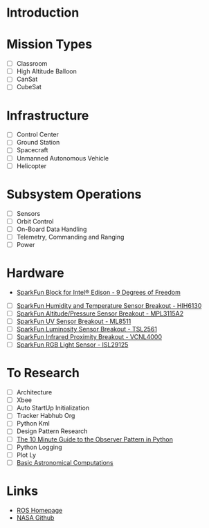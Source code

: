 Introduction
==

# Mission Types

- [ ] Classroom
- [ ] High Altitude Balloon
- [ ] CanSat
- [ ] CubeSat

# Infrastructure

- [ ] Control Center
- [ ] Ground Station
- [ ] Spacecraft
- [ ] Unmanned Autonomous Vehicle
- [ ] Helicopter

# Subsystem Operations

- [ ] Sensors
- [ ] Orbit Control
- [ ] On-Board Data Handling
- [ ] Telemetry, Commanding and Ranging
- [ ] Power

# Hardware

- [SparkFun Block for Intel® Edison - 9 Degrees of Freedom](https://www.sparkfun.com/products/13033)
- [ ] [SparkFun Humidity and Temperature Sensor Breakout - HIH6130](https://www.sparkfun.com/products/11295)
- [ ] [SparkFun Altitude/Pressure Sensor Breakout - MPL3115A2](https://www.sparkfun.com/products/11084)
- [ ] [SparkFun UV Sensor Breakout - ML8511](https://www.sparkfun.com/products/12705)
- [ ] [SparkFun Luminosity Sensor Breakout - TSL2561](https://www.sparkfun.com/products/12055)
- [ ] [SparkFun Infrared Proximity Breakout - VCNL4000](https://www.sparkfun.com/products/10901)
- [ ] [SparkFun RGB Light Sensor - ISL29125](https://www.sparkfun.com/products/12829)

# To Research

- [ ] Architecture
- [ ] Xbee
- [ ] Auto StartUp Initialization
- [ ] Tracker Habhub Org
- [ ] Python Kml
- [ ] Design Pattern Research
- [ ] [The 10 Minute Guide to the Observer Pattern in Python](http://www.giantflyingsaucer.com/blog/?p=5117)
- [ ] Python Logging
- [ ] Plot Ly
- [ ] [Basic Astronomical Computations](http://rhodesmill.org/pyephem/)

# Links

- [ROS Homepage](http://wiki.ros.org/wiki/edison)
- [NASA Github](https://github.com/nasa)


